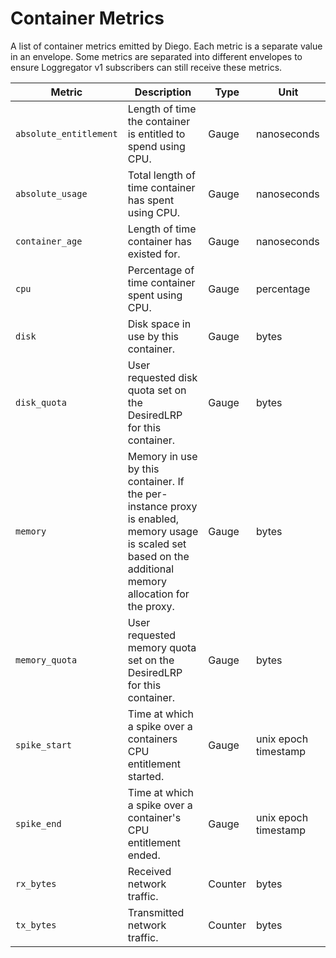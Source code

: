 # Container Metrics

A list of container metrics emitted by Diego. Each metric is a separate value in an envelope. Some metrics are separated into different envelopes to ensure Loggregator v1 subscribers can still receive these metrics.

| Metric                 | Description                                                                                                                                                | Type    | Unit                 |
| ---------------------- |------------------------------------------------------------------------------------------------------------------------------------------------------------|---------| -------------------- |
| `absolute_entitlement` | Length of time the container is entitled to spend using CPU.                                                                                               | Gauge   | nanoseconds          |
| `absolute_usage`       | Total length of time container has spent using CPU.                                                                                                        | Gauge   | nanoseconds          |
| `container_age`        | Length of time container has existed for.                                                                                                                  | Gauge   | nanoseconds          |
| `cpu`                  | Percentage of time container spent using CPU.                                                                                                              | Gauge   | percentage           |
| `disk`                 | Disk space in use by this container.                                                                                                                       | Gauge   | bytes                |
| `disk_quota`           | User requested disk quota set on the DesiredLRP for this container.                                                                                        | Gauge   | bytes                |
| `memory`               | Memory in use by this container. If the per-instance proxy is enabled, memory usage is scaled set based on the additional memory allocation for the proxy. | Gauge   | bytes                |
| `memory_quota`         | User requested memory quota set on the DesiredLRP for this container.                                                                                      | Gauge   | bytes                |
| `spike_start`          | Time at which a spike over a containers CPU entitlement started.                                                                                           | Gauge   | unix epoch timestamp |
| `spike_end`            | Time at which a spike over a container's CPU entitlement ended.                                                                                            | Gauge   | unix epoch timestamp |
| `rx_bytes`             | Received network traffic.                                                                                                                                  | Counter | bytes                |
| `tx_bytes`             | Transmitted network traffic.                                                                                                                               | Counter | bytes                |
